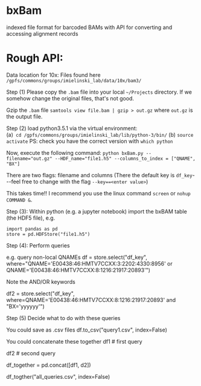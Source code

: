 # bxBam
indexed file format for barcoded BAMs with API for converting and accessing alignment records

# Rough API: 
 
Data location for 10x:
Files found here `/gpfs/commons/groups/imielinski_lab/data/10x/bam3/`

Step (1)
Please copy the `.bam` file into your local `~/Projects` directory. If we somehow change the original files, that's not good. 

Gzip the `.bam` file
`samtools view file.bam | gzip > out.gz`
where `out.gz` is the output file. 

Step (2)
load python3.5.1 via the virtual environment:  
    (a)` cd /gpfs/commons/groups/imielinski_lab/lib/python-3/bin/`
    (b) `source activate`
    PS: check you have the correct version with `which python`

Now, execute the following command: 
    `python bxBam.py --filename="out.gz" --HDF_name="file1.h5" --columns_to_index = ["QNAME", "BX"]`

There are two flags: filename and columns (There the default key is `df_key`---feel free to change with the flag `--key==<enter value>`)

This takes time!! I recommend you use the linux command `screen` or `nohup COMMAND &`.


Step (3):
Within python (e.g. a jupyter notebook) import the bxBAM table (the HDF5 file), e.g. 

    import pandas as pd
    store = pd.HDFStore("file1.h5") 
  
Step (4): Perform queries

e.g. query non-local QNAMEs
    df = store.select("df_key", 
       where="QNAME='E00438:46:HMTV7CCXX:3:2202:4330:8956' or QNAME='E00438:46:HMTV7CCXX:8:1216:21917:20893'")

Note the AND/OR keywords

   df2 = store.select("df_key", 
      where=QNAME='E00438:46:HMTV7CCXX:8:1216:21917:20893' and "BX='yyyyyy'")
      
Step (5)
Decide what to do with these queries 

You could save as .csv files
   df.to_csv("query1.csv", index=False)

You could concatenate these together
  df1  # first query
  
  df2  # second query
  
  df_together = pd.concat([df1, d2])
  
  df_togther("all_queries.csv", index=False)


